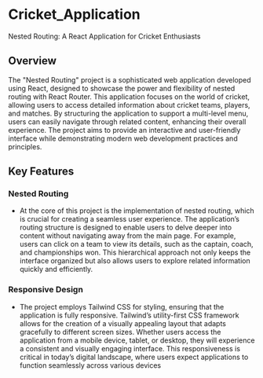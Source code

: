 # Cricket_Application
Nested Routing: A React Application for Cricket Enthusiasts

## Overview
 
The "Nested Routing" project is a sophisticated web application developed using React,
designed to showcase the power and flexibility of nested routing with React Router. This
application focuses on the world of cricket, allowing users to access detailed information about
cricket teams, players, and matches. By structuring the application to support a multi-level
menu, users can easily navigate through related content, enhancing their overall experience.
The project aims to provide an interactive and user-friendly interface while demonstrating
modern web development practices and principles.

## Key Features

### Nested Routing

 - At the core of this project is the implementation of nested routing, which is crucial for creating a
 seamless user experience. The application’s routing structure is designed to enable users to
 delve deeper into content without navigating away from the main page. For example, users can
 click on a team to view its details, such as the captain, coach, and championships won. This
 hierarchical approach not only keeps the interface organized but also allows users to explore
 related information quickly and efficiently.

 ### Responsive Design

 - The project employs Tailwind CSS for styling, ensuring that the application is fully responsive.
 Tailwind’s utility-first CSS framework allows for the creation of a visually appealing layout that
 adapts gracefully to different screen sizes. Whether users access the application from a mobile
 device, tablet, or desktop, they will experience a consistent and visually engaging interface.
 This responsiveness is critical in today’s digital landscape, where users expect applications to
 function seamlessly across various devices
 
